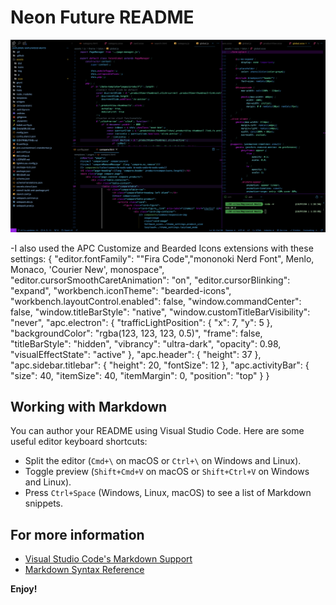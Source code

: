 # Neon Future README

![Neon Future Example](screen.png)

-I also used the APC Customize and Bearded Icons extensions with these settings:
{
	"editor.fontFamily": "\"Fira Code\",\"mononoki Nerd Font\", Menlo, Monaco, 'Courier New', monospace",
	"editor.cursorSmoothCaretAnimation": "on",
	"editor.cursorBlinking": "expand",
	"workbench.iconTheme": "bearded-icons",
    "workbench.layoutControl.enabled": false,
	"window.commandCenter": false,
	"window.titleBarStyle": "native",
	"window.customTitleBarVisibility": "never",
	"apc.electron": {
		"trafficLightPosition": {
			"x": 7,
			"y": 5
		},
		"backgroundColor": "rgba(123, 123, 123, 0.5)",
		"frame": false,
		"titleBarStyle": "hidden",
		"vibrancy": "ultra-dark",
		"opacity": 0.98,
		"visualEffectState": "active"
	},
	"apc.header": {
		"height": 37
	},
	"apc.sidebar.titlebar": {
		"height": 20,
		"fontSize": 12
	},
	"apc.activityBar": {
		"size": 40,
		"itemSize": 40,
		"itemMargin": 0,
		"position": "top"
	}
}

## Working with Markdown

You can author your README using Visual Studio Code. Here are some useful editor keyboard shortcuts:

* Split the editor (`Cmd+\` on macOS or `Ctrl+\` on Windows and Linux).
* Toggle preview (`Shift+Cmd+V` on macOS or `Shift+Ctrl+V` on Windows and Linux).
* Press `Ctrl+Space` (Windows, Linux, macOS) to see a list of Markdown snippets.

## For more information

* [Visual Studio Code's Markdown Support](http://code.visualstudio.com/docs/languages/markdown)
* [Markdown Syntax Reference](https://help.github.com/articles/markdown-basics/)

**Enjoy!**